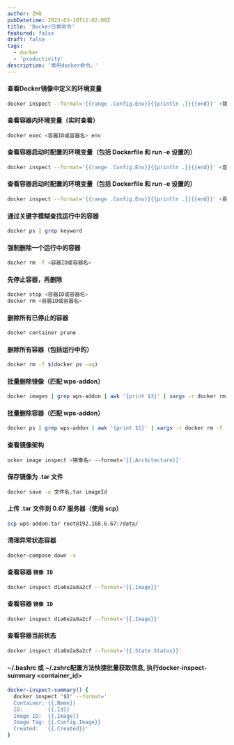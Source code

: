 ```yaml
---
author: ZHQ
pubDatetime: 2023-03-10T11:02:00Z
title: 'Docker日常命令'
featured: false
draft: false
tags:
  - docker
  - 'productivity'
description: '常用docker命令。'
---
```

#### 查看Docker镜像中定义的环境变量

```bash
docker inspect --format='{{range .Config.Env}}{{println .}}{{end}}' <镜像名:标签>
```

#### 查看容器内环境变量（实时查看）

```bash
docker exec <容器ID或容器名> env
```

#### 查看容器启动时配置的环境变量（包括 Dockerfile 和 run -e 设置的）

```bash
docker inspect --format='{{range .Config.Env}}{{println .}}{{end}}' <容器ID或容器名>
```

#### 查看容器启动时配置的环境变量（包括 Dockerfile 和 run -e 设置的）

```bash
docker inspect --format='{{range .Config.Env}}{{println .}}{{end}}' <容器ID或容器名>
```

#### 通过关键字模糊查找运行中的容器

```bash
docker ps | grep keyword
```

#### 强制删除一个运行中的容器

```bash
docker rm -f <容器ID或容器名>
```

#### 先停止容器，再删除

```bash
docker stop <容器ID或容器名>
docker rm <容器ID或容器名>
```

#### 删除所有已停止的容器

```bash
docker container prune
```

#### 删除所有容器（包括运行中的）

```bash
docker rm -f $(docker ps -aq)
```


#### 批量删除镜像（匹配 wps-addon）

```bash
docker images | grep wps-addon | awk '{print $3}' | xargs -r docker rmi -f
```

#### 批量删除容器（匹配 wps-addon）

```bash
docker ps | grep wps-addon | awk '{print $1}' | xargs -r docker rm -f
```

#### 查看镜像架构

```bash
ocker image inspect <镜像名> --format='{{.Architecture}}'
```

#### 保存镜像为 .tar 文件

```bash
docker save -o 文件名.tar imageId
```

#### 上传 .tar 文件到 0.67 服务器（使用 scp）

```bash
scp wps-addon.tar root@192.168.6.67:/data/
```

#### 清理异常状态容器

```bash
docker-compose down -v
```

#### 查看容器 `镜像 ID`

```bash
docker inspect d1a6e2a8a2cf --format='{{.Image}}'
```

#### 查看容器 `镜像 ID`

```bash
docker inspect d1a6e2a8a2cf --format='{{.Image}}'
```

#### 查看容器当前状态

```bash
docker inspect d1a6e2a8a2cf --format='{{.State.Status}}'
```

#### ~/.bashrc 或 ~/.zshrc配置方法快捷批量获取信息, 执行docker-inspect-summary <container_id>

```bash
docker-inspect-summary() {
  docker inspect "$1" --format='
  Container: {{.Name}}
  ID:        {{.Id}}
  Image ID:  {{.Image}}
  Image Tag: {{.Config.Image}}
  Created:   {{.Created}}'
}
```